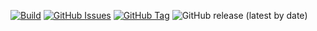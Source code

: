 [![Build](https://github.com/punkerside/container-precommit/actions/workflows/main.yml/badge.svg?branch=main)](https://github.com/punkerside/container-precommit/actions/workflows/main.yml)
[![GitHub Issues](https://img.shields.io/github/issues/punkerside/container-precommit.svg)](https://github.com/punkerside/container-precommit/issues)
[![GitHub Tag](https://img.shields.io/github/tag-date/punkerside/container-precommit.svg?style=plastic)](https://github.com/punkerside/container-precommit/tags/)
![GitHub release (latest by date)](https://img.shields.io/github/v/release/punkerside/container-precommit)

<!-- [![Open Source Helpers](https://www.codetriage.com/punkerside/container-precommit/badges/users.svg)](https://www.codetriage.com/punkerside/container-precommit) -->
